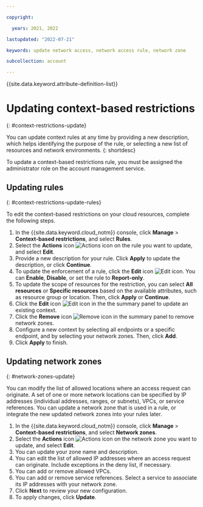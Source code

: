 ```yaml
---

copyright:

  years: 2021, 2022

lastupdated: "2022-07-21"

keywords: update network access, network access rule, network zone

subcollection: account

---
```


{{site.data.keyword.attribute-definition-list}}

# Updating context-based restrictions
{: #context-restrictions-update}

You can update context rules at any time by providing a new description, which helps identifying the purpose of the rule, or selecting a new list of resources and network environments.
{: shortdesc}

To update a context-based restrictions rule, you must be assigned the administrator role on the account management service.

## Updating rules
{: #context-restrictions-update-rules}

To edit the context-based restrictions on your cloud resources, complete the following steps.

1. In the {{site.data.keyword.cloud_notm}} console, click **Manage** > **Context-based restrictions**, and select **Rules**.
2. Select the **Actions** icon ![Actions icon](../icons/action-menu-icon.svg "Actions") on the rule you want to update, and select **Edit**.
3. Provide a new description for your rule. Click **Apply** to update the description, or click **Continue**.
4. To update the enforcement of a rule, click the **Edit** icon ![Edit icon](../icons/edit-tagging.svg "Edit"). You can **Enable**, **Disable**, or set the rule to **Report-only**. 
5. To update the scope of resources for the restriction, you can select **All resources** or **Specific resources** based on the available attributes, such as resource group or location. Then, click **Apply** or **Continue**.
6. Click the **Edit** icon ![Edit icon](../icons/edit-tagging.svg "Edit") in the the summary panel to update an existing context.
7. Click the **Remove** icon ![Remove icon](../icons/delete.svg "Remove") in the summary panel to remove network zones.
8. Configure a new context by selecting all endpoints or a specific endpoint, and by selecting your network zones. Then, click **Add**. 
9. Click **Apply** to finish.

## Updating network zones
{: #network-zones-update}

You can modify the list of allowed locations where an access request can originate. A set of one or more network locations can be specified by IP addresses (individual addresses, ranges, or subnets), VPCs, or service references. You can update a network zone that is used in a rule, or integrate the new updated network zones into your rules later.

1. In the {{site.data.keyword.cloud_notm}} console, click **Manage** > **Context-based restrictions**, and select **Network zones**.
1. Select the **Actions** icon ![Actions icon](../icons/action-menu-icon.svg "Actions") on the network zone you want to update, and select **Edit**.
1. You can update your zone name and description.
1. You can edit the list of allowed IP addresses where an access request can originate. Include exceptions in the deny list, if necessary.
1. You can add or remove allowed VPCs. 
1. You can add or remove service references. Select a service to associate its IP addresses with your network zone.
1. Click **Next** to review your new configuration.
1. To apply changes, click **Update**.
